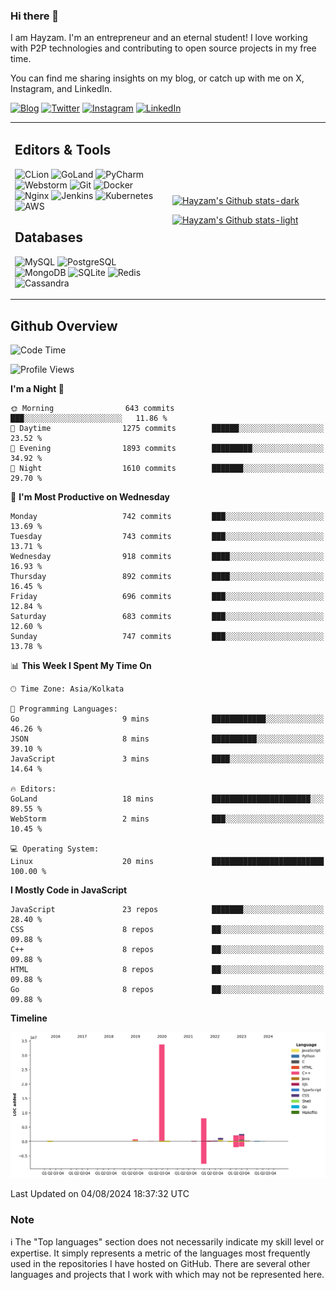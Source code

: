 ### Hi there 👋

I am Hayzam. I'm an entrepreneur and an eternal student! I love working with P2P technologies and contributing to open source projects in my free time.

You can find me sharing insights on my blog, or catch up with me on X, Instagram, and LinkedIn.

[![Blog](https://img.shields.io/badge/Blog-%2312100E.svg?&style=for-the-badge&logo=medium&logoColor=white)](https://hayzam.com)
[![Twitter](https://img.shields.io/badge/Twitter-%231DA1F2.svg?&style=for-the-badge&logo=X&logoColor=white)](https://twitter.com/hayzam_js)
[![Instagram](https://img.shields.io/badge/Instagram-%23E4405F.svg?&style=for-the-badge&logo=instagram&logoColor=white)](https://instagram.com/hayzam.ts)
[![LinkedIn](https://img.shields.io/badge/LinkedIn-%230077B5.svg?&style=for-the-badge&logo=linkedin&logoColor=white)](https://www.linkedin.com/in/hayzam-s-2b9b95139/)

<table width="100%">
<tr>
<td width="50%">

## Editors & Tools

![CLion](https://img.shields.io/badge/-CLion-000000?style=flat&logo=CLion)
![GoLand](https://img.shields.io/badge/-GoLand-000000?style=flat&logo=Goland)
![PyCharm](https://img.shields.io/badge/-PyCharm-000000?style=flat&logo=PyCharm)
![Webstorm](https://img.shields.io/badge/-WebStorm-000000?style=flat&logo=WebStorm)
![Git](https://img.shields.io/badge/-Git-000000?style=flat&logo=git)
![Docker](https://img.shields.io/badge/-Docker-000000?style=flat&logo=docker)
![Nginx](https://img.shields.io/badge/-Nginx-000000?style=flat&logo=nginx)
![Jenkins](https://img.shields.io/badge/-Jenkins-000000?style=flat&logo=jenkins)
![Kubernetes](https://img.shields.io/badge/-Kubernetes-000000?style=flat&logo=kubernetes)
![AWS](https://img.shields.io/badge/-AWS-000000?style=flat&logo=amazon-aws)

## Databases

![MySQL](https://img.shields.io/badge/-MySQL-000000?style=flat&logo=mysql)
![PostgreSQL](https://img.shields.io/badge/-PostgreSQL-000000?style=flat&logo=postgresql)
![MongoDB](https://img.shields.io/badge/-MongoDB-000000?style=flat&logo=mongodb)
![SQLite](https://img.shields.io/badge/-SQLite-000000?style=flat&logo=sqlite)
![Redis](https://img.shields.io/badge/-Redis-000000?style=flat&logo=redis)
![Cassandra](https://img.shields.io/badge/-Cassandra-000000?style=flat&logo=apache-cassandra)
</div>

<td width="50%">
 
[![Hayzam's Github stats-dark](https://github-readme-stats.vercel.app/api?username=hayzamjs&show_icons=true&theme=dark#gh-dark-mode-only)](https://github.com/anuraghazra/github-readme-stats#gh-dark-mode-only)
 
[![Hayzam's Github stats-light](https://github-readme-stats.vercel.app/api?username=hayzamjs&show_icons=true&theme=default#gh-light-mode-only)](https://github.com/anuraghazra/github-readme-stats#gh-light-mode-only)

</td>
</tr>
</table>
 
## Github Overview


<!--START_SECTION:waka-->
![Code Time](http://img.shields.io/badge/Code%20Time-878%20hrs%2035%20mins-blue)

![Profile Views](http://img.shields.io/badge/Profile%20Views-0-blue)

**I'm a Night 🦉** 

```text
🌞 Morning                643 commits         ███░░░░░░░░░░░░░░░░░░░░░░   11.86 % 
🌆 Daytime                1275 commits        ██████░░░░░░░░░░░░░░░░░░░   23.52 % 
🌃 Evening                1893 commits        █████████░░░░░░░░░░░░░░░░   34.92 % 
🌙 Night                  1610 commits        ███████░░░░░░░░░░░░░░░░░░   29.70 % 
```
📅 **I'm Most Productive on Wednesday** 

```text
Monday                   742 commits         ███░░░░░░░░░░░░░░░░░░░░░░   13.69 % 
Tuesday                  743 commits         ███░░░░░░░░░░░░░░░░░░░░░░   13.71 % 
Wednesday                918 commits         ████░░░░░░░░░░░░░░░░░░░░░   16.93 % 
Thursday                 892 commits         ████░░░░░░░░░░░░░░░░░░░░░   16.45 % 
Friday                   696 commits         ███░░░░░░░░░░░░░░░░░░░░░░   12.84 % 
Saturday                 683 commits         ███░░░░░░░░░░░░░░░░░░░░░░   12.60 % 
Sunday                   747 commits         ███░░░░░░░░░░░░░░░░░░░░░░   13.78 % 
```


📊 **This Week I Spent My Time On** 

```text
🕑︎ Time Zone: Asia/Kolkata

💬 Programming Languages: 
Go                       9 mins              ████████████░░░░░░░░░░░░░   46.26 % 
JSON                     8 mins              ██████████░░░░░░░░░░░░░░░   39.10 % 
JavaScript               3 mins              ████░░░░░░░░░░░░░░░░░░░░░   14.64 % 

🔥 Editors: 
GoLand                   18 mins             ██████████████████████░░░   89.55 % 
WebStorm                 2 mins              ███░░░░░░░░░░░░░░░░░░░░░░   10.45 % 

💻 Operating System: 
Linux                    20 mins             █████████████████████████   100.00 % 
```

**I Mostly Code in JavaScript** 

```text
JavaScript               23 repos            ███████░░░░░░░░░░░░░░░░░░   28.40 % 
CSS                      8 repos             ██░░░░░░░░░░░░░░░░░░░░░░░   09.88 % 
C++                      8 repos             ██░░░░░░░░░░░░░░░░░░░░░░░   09.88 % 
HTML                     8 repos             ██░░░░░░░░░░░░░░░░░░░░░░░   09.88 % 
Go                       8 repos             ██░░░░░░░░░░░░░░░░░░░░░░░   09.88 % 
```



**Timeline**

![Lines of Code chart](https://raw.githubusercontent.com/hayzamjs/hayzamjs/main/assets/bar_graph.png)


 Last Updated on 04/08/2024 18:37:32 UTC
<!--END_SECTION:waka-->


### Note 

:information_source: The "Top languages" section does not necessarily indicate my skill level or expertise. It simply represents a metric of the languages most frequently used in the repositories I have hosted on GitHub. There are several other languages and projects that I work with which may not be represented here. 


